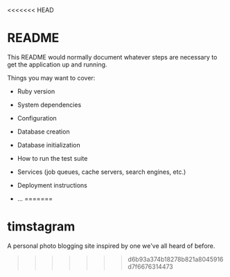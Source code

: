 <<<<<<< HEAD
# README

This README would normally document whatever steps are necessary to get the
application up and running.

Things you may want to cover:

* Ruby version

* System dependencies

* Configuration

* Database creation

* Database initialization

* How to run the test suite

* Services (job queues, cache servers, search engines, etc.)

* Deployment instructions

* ...
=======
# timstagram
A personal photo blogging site inspired by one we've all heard of before.
>>>>>>> d6b93a374b18278b821a8045916d7f6676314473
